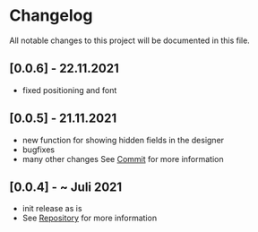 # Changelog
All notable changes to this project will be documented in this file.

## [0.0.6] - 22.11.2021  
- fixed positioning and font
  
## [0.0.5] - 21.11.2021  
- new function for showing hidden fields in the designer  
- bugfixes  
- many other changes See [Commit](https://github.com/Muraxon/FutureCDesign/commit/8b988d287ff3f05eed2859cf4274bc21b960f266) for more information  
  
## [0.0.4] - ~ Juli 2021  
- init release as is  
- See [Repository](https://github.com/Muraxon/FutureCDesign) for more information  
